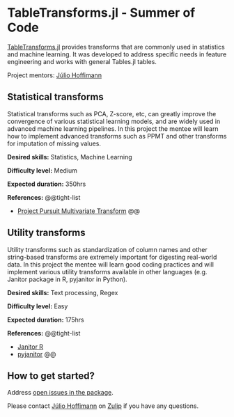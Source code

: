 # TableTransforms.jl - Summer of Code

[TableTransforms.jl](https://github.com/JuliaML/TableTransforms.jl) provides transforms that are commonly
used in statistics and machine learning. It was developed to address specific needs in feature engineering
and works with general Tables.jl tables.

Project mentors: [Júlio Hoffimann](https://github.com/juliohm)

## Statistical transforms

Statistical transforms such as PCA, Z-score, etc, can greatly improve the convergence of various statistical
learning models, and are widely used in advanced machine learning pipelines. In this project the mentee will
learn how to implement advanced transforms such as PPMT and other transforms for imputation of missing values.

**Desired skills:** Statistics, Machine Learning

**Difficulty level:** Medium

**Expected duration:** 350hrs

**References:**
@@tight-list
- [Project Pursuit Multivariate Transform](https://geostatisticslessons.com/lessons/ppmt)
@@

## Utility transforms

Utility transforms such as standardization of column names and other string-based transforms are extremely important
for digesting real-world data. In this project the mentee will learn good coding practices and will implement various
utility transforms available in other languages (e.g. Janitor package in R, pyjanitor in Python).

**Desired skills:** Text processing, Regex

**Difficulty level:** Easy

**Expected duration:** 175hrs

**References:**
@@tight-list
- [Janitor R](https://garthtarr.github.io/meatR/janitor.html)
- [pyjanitor](https://github.com/pyjanitor-devs/pyjanitor)
@@

## How to get started?

Address [open issues in the package](https://github.com/JuliaML/TableTransforms.jl).

Please contact [Júlio Hoffimann](https://github.com/juliohm) on [Zulip](https://julialang.zulipchat.com) if you have any questions.
